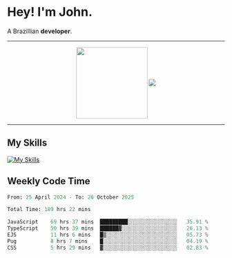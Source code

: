 # Hey! I'm John.

A Brazillian **developer**.

---

<p align="center">
  <img align="center" src="https://github-readme-stats.vercel.app/api?username=joaoiacillo&show_icons=true&locale=en" height="165" />
  <img align="center" src="https://github-readme-stats.vercel.app/api/top-langs/?username=anuraghazra&layout=compact" />
</p>

---

## My Skills

[![My Skills](https://skillicons.dev/icons?i=js,html,css,bootstrap,py,mysql,bash,linux,git,github,vscode,gamemakerstudio)](https://skillicons.dev)

## Weekly Code Time

<!--START_SECTION:waka-->

```python
From: 25 April 2024 - To: 26 October 2025

Total Time: 189 hrs 22 mins

JavaScript    69 hrs 37 mins  █████████░░░░░░░░░░░░░░░░   35.91 %
TypeScript    50 hrs 39 mins  ██████▓░░░░░░░░░░░░░░░░░░   26.13 %
EJS           11 hrs 6 mins   █▒░░░░░░░░░░░░░░░░░░░░░░░   05.73 %
Pug           8 hrs 7 mins    █░░░░░░░░░░░░░░░░░░░░░░░░   04.19 %
CSS           5 hrs 29 mins   ▓░░░░░░░░░░░░░░░░░░░░░░░░   02.83 %
```

<!--END_SECTION:waka-->
